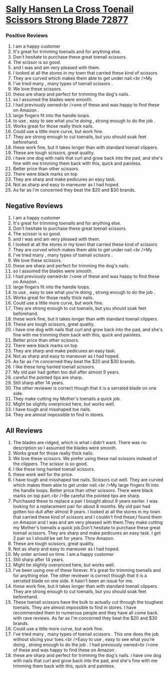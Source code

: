 # [Sally Hansen La Cross Toenail Scissors Strong Blade 72877](https://products.checkmycream.com/products/Sally-Hansen-La-Cross-Toenail-Scissors-Strong-Blade-72877.html)

### Positive Reviews

<ol>
      <li>I am a happy customer</li>
      <li>It&#x27;s great for trimming toenails and for anything else.</li>
      <li>Don&#x27;t hesitate to purchase these great toenail scissors.</li>
      <li>The scissor is so good.</li>
      <li>and I was and am very pleased with them.</li>
      <li>I looked at all the stores in my town that carried these kind of scissors</li>
      <li>They are curved which makes them able to get under nail.&lt;br /&gt;My</li>
      <li>I&#x27;ve tried many , many types of toenail scissors .</li>
      <li>We love these scissors.</li>
      <li>these are sharp and perfect for trimming the dog&#x27;s nails.</li>
      <li>so I assumed the blades were smooth.</li>
      <li>I had previously owned&lt;br /&gt;one of these and was happy to find these on Amazon .</li>
      <li>large fingers fit into the handle loops.  </li>
      <li>to use , easy to see what you&#x27;re doing , strong enough to do the job .</li>
      <li>Works great for those really thick nails.</li>
      <li>Could use a little more curve, but work fine.</li>
      <li>They are strong enough to cut toenails, but you should soak feet beforehand.</li>
      <li>these work fine, but it takes longer than with standard toenail clippers.</li>
      <li>These are tough scissors, great quality.</li>
      <li>i have one dog with nails that curl and grow back into the pad, and she&#x27;s fine with me trimming them back with this, quick and painless.</li>
      <li>Better price than other scissors.  </li>
      <li>There were black marks on top</li>
      <li>They are sharp and make pedicures an easy task.</li>
      <li>Not as sharp and easy to maneuver as I had hoped.</li>
      <li>As far as I&#x27;m concerned they beat the $20 and $30 brands.</li>
</ol>


<h2>Negative Reviews</h2>
<ol>
<li> I am a happy customer</li>
<li> It&#x27;s great for trimming toenails and for anything else.</li>
<li> Don&#x27;t hesitate to purchase these great toenail scissors.</li>
<li> The scissor is so good.</li>
<li> and I was and am very pleased with them.</li>
<li> I looked at all the stores in my town that carried these kind of scissors</li>
<li> They are curved which makes them able to get under nail.&lt;br /&gt;My</li>
<li> I&#x27;ve tried many , many types of toenail scissors .</li>
<li> We love these scissors.</li>
<li> these are sharp and perfect for trimming the dog&#x27;s nails.</li>
<li> so I assumed the blades were smooth.</li>
<li> I had previously owned&lt;br /&gt;one of these and was happy to find these on Amazon .</li>
<li> large fingers fit into the handle loops.  </li>
<li> to use , easy to see what you&#x27;re doing , strong enough to do the job .</li>
<li> Works great for those really thick nails.</li>
<li> Could use a little more curve, but work fine.</li>
<li> They are strong enough to cut toenails, but you should soak feet beforehand.</li>
<li> these work fine, but it takes longer than with standard toenail clippers.</li>
<li> These are tough scissors, great quality.</li>
<li> i have one dog with nails that curl and grow back into the pad, and she&#x27;s fine with me trimming them back with this, quick and painless.</li>
<li> Better price than other scissors.  </li>
<li> There were black marks on top</li>
<li> They are sharp and make pedicures an easy task.</li>
<li> Not as sharp and easy to maneuver as I had hoped.</li>
<li> As far as I&#x27;m concerned they beat the $20 and $30 brands.</li>
<li> I like these long hanled toenail scissors.</li>
<li> My old pair had gotten  too dull after almost 9 years.</li>
<li> careful the pointed tips are sharp.</li>
<li> Still sharp after 14 years.</li>
<li> The other reviewer is correct though that it is a serrated blade on one side.</li>
<li> They make cutting my Mother&#x27;s toenails a quick job.</li>
<li> Might be slightly overpriced here, but works well.</li>
<li> I have tough and misshaped toe nails.  </li>
<li> They are almost impossible to find in stores.</li>
</ol>

<h2>All Reviews</h2>

<ol>
    <li> The blades are ridged, which is what i didn&#x27;t want. There was no description so I assumed the blades were smooth.</li>
    <li> Works great for those really thick nails.</li>
    <li> We love these scissors. We prefer using these nail scissors instead of the clippers. The scissor is so good.</li>
    <li> I like these long hanled toenail scissors.</li>
    <li> these work well for the price.</li>
    <li> I have tough and misshaped toe nails.  Scissors cut well. They are curved which makes them able to get under nail.&lt;br /&gt;My large fingers fit into the handle loops.  Better price than other scissors.  There were black marks on top part.&lt;br /&gt;Be careful the pointed tips are sharp.</li>
    <li> Purchased these to replace a pair I bought about 9  years earlier. I was looking for a replacement pair for about 8 months. My old pair had gotten  too dull after almost 9 years. I looked at all the stores in my town that carried these kind of scissors and I couldn&#x27;t find these,I found them on Amazon and I was and am very pleased with them.They make cutting my Mother&#x27;s toenails a quick job.Don&#x27;t hesitate to purchase these great toenail scissors. They are sharp and make pedicures an easy task. I got 2 pair so I should be set for years. Thnx Amazon.</li>
    <li> These are tough scissors, great quality.</li>
    <li> Not as sharp and easy to maneuver as I had hoped.</li>
    <li> My order arrived on time. I am a happy customer</li>
    <li> Still sharp after 14 years.</li>
    <li> Might be slightly overpriced here, but works well.</li>
    <li> I&#x27;ve been using one of these forever. It&#x27;s great for trimming toenails and for anything else. The other reviewer is correct though that it is a serrated blade on one side. It hasn&#x27;t been an issue for me.</li>
    <li> these work fine, but it takes longer than with standard toenail clippers. They are strong enough to cut toenails, but you should soak feet beforehand.</li>
    <li> These toenail scissors have the bulk to actually cut through the toughest toenails. They are almost impossible to find in stores. I have recommended them to numerous people and they have all come back with rave reviews. As far as I&#x27;m concerned they beat the $20 and $30 brands.</li>
    <li> Could use a little more curve, but work fine.</li>
    <li> I&#x27;ve tried many , many types of toenail scissors . This one does the job without slicing your toes.&lt;br /&gt;Easy to use , easy to see what you&#x27;re doing , strong enough to do the job . I had previously owned&lt;br /&gt;one of these and was happy to find these on Amazon .</li>
    <li> these are sharp and perfect for trimming the dog&#x27;s nails. i have one dog with nails that curl and grow back into the pad, and she&#x27;s fine with me trimming them back with this, quick and painless.</li>
</ol>




